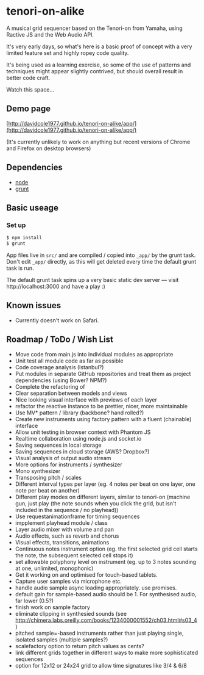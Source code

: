 # tenori-on-alike

A musical grid sequencer based on the Tenori-on from Yamaha, using Ractive JS and the Web Audio API.

It's very early days, so what's here is a basic proof of concept with a very limited feature set and highly ropey code quality.

It's being used as a learning exercise, so some of the use of patterns and techniques might appear slightly contrived, but should overall result in better code craft.

Watch this space...

## Demo page

[http://davidcole1977.github.io/tenori-on-alike/app/](http://davidcole1977.github.io/tenori-on-alike/app/)

(It's currently unlikely to work on anything but recent versions of Chrome and Firefox on desktop browsers)

## Dependencies
* [node](https://nodejs.org/)
* [grunt](http://gruntjs.com/)

## Basic useage

### Set up

```bash
$ npm install
$ grunt
```

App files live in `src/` and are compiled / copied into `_app/` by the grunt task. Don't edit `_app/` directly, as this will get deleted every time the default grunt task is run.

The default grunt task spins up a very basic static dev server — visit http://localhost:3000 and have a play :)

## Known issues

* Currently doesn't work on Safari.

## Roadmap / ToDo / Wish List

* Move code from main.js into individual modules as appropriate
* Unit test all module code as far as possible
* Code coverage analysis (Istanbul?)
* Put modules in separate GitHub repositories and treat them as project dependencies (using Bower? NPM?)
* Complete the refactoring of 
* Clear separation between models and views
* Nice looking visual interface with previews of each layer
* refactor the reactive instance to be prettier, nicer, more maintainable
* Use MV* pattern / library (backbone? hand rolled?)
* Create new instruments using factory pattern with a fluent (chainable) interface
* Allow unit testing in browser context with Phantom JS
* Realtime collaboration using node.js and socket.io
* Saving sequences in local storage
* Saving sequences in cloud storage (AWS? Dropbox?)
* Visual analysis of output audio stream
* More options for instruments / synthesizer
* Mono synthesizer
* Transposing pitch / scales
* Different interval types per layer (eg. 4 notes per beat on one layer, one note per beat on another)
* Different play modes on different layers, similar to tenori-on (machine gun, just play (the note sounds when you click the grid, but isn't included in the sequence / no playhead))
* Use requestanimationframe for timing sequences
* impplement playhead module / class
* Layer audio mixer with volume and pan
* Audio effects, such as reverb and chorus
* Visual effects, transitions, animations
* Continuous notes instrument option (eg. the first selected grid cell starts the note, the subsequent selected cell stops it)
* set allowable polyphony level on instrument (eg. up to 3 notes sounding at one, unlimited, monophonic)
* Get it working on and optimised for touch-based tablets.
* Capture user samples via microphone etc.
* handle audio sample async loading appropriately. use promises.
* default gain for sample-based audio should be 1. For synthesised audio, far lower (0.5?)
* finish work on sample factory
* eliminate clipping in synthesied sounds (see http://chimera.labs.oreilly.com/books/1234000001552/ch03.html#s03_4)
* pitched sample=-based instruments rather than just playing single, isolated samples (multiple samples?)
* scalefactory option to return pitch values as cents?
* link different grids together in different ways to make more sophisticated sequences
* option for 12x12 or 24x24 grid to allow time signatures like 3/4 & 6/8